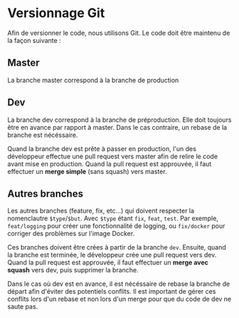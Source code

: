 # Versionnage Git

Afin de versionner le code, nous utilisons Git. Le code doit être maintenu de la façon suivante :

## Master

La branche master correspond à la branche de production

## Dev

La branche dev correspond à la branche de préproduction. Elle doit toujours être en avance par rapport à master. Dans le cas contraire, un rebase de la branche est nécéssaire.

Quand la branche dev est prête à passer en production, l'un des développeur effectue une pull request vers master afin de relire le code avant mise en production. Quand la pull request est approuvée, il faut effectuer un **merge simple** (sans squash) vers master.

## Autres branches

Les autres branches (feature, fix, etc...) qui doivent respecter la nomenclautre `$type`/`$but`. Avec `$type` étant `fix`, `feat`, `test`. Par exemple, `feat/logging` pour créer une fonctionnalité de logging, ou `fix/docker` pour corriger des problèmes sur l'image Docker.

Ces branches doivent être crées à partir de la branche `dev`. Ensuite, quand la branche est terminée, le développeur crée une pull request vers dev. Quand la pull request est approuvée, il faut effectuer un **merge avec squash** vers dev, puis supprimer la branche.

Dans le cas où dev est en avance, il est nécéssaire de rebase la branche de départ afin d'éviter des potentiels conflits. Il est important de gérer ces conflits lors d'un rebase et non lors d'un merge pour que du code de dev ne saute pas.

